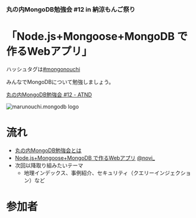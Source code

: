 ### 丸の内MongoDB勉強会 #12 in 納涼もんご祭り

# 「Node.js+Mongoose+MongoDB で作るWebアプリ」

ハッシュタグは[#mongonouchi](https://twitter.com/search?q=%23mongonouchi&src=hash)

みんなでMongoDBについて勉強しましょう。  

[丸の内MongoDB勉強会 #12 - ATND](http://atnd.org/events/41167)

![marunouchi.mongodb logo](http://syokenz.github.com/marunouchi-mongodb/images/mongodb_logo.png)

# 流れ
* [丸の内MongoDB勉強会とは](http://rinrin0108.github.io/slides/mongonouchi/#0)
* [Node.js+Mongoose+MongoDB で作るWebアプリ](https://github.com/novi/mongodiary) [@novi_](https://twitter.com/novi_)
* 次回以降取り組みたいテーマ
  * 地理インデックス、事例紹介、セキュリティ（クエリーインジェクション）など


# 参加者


